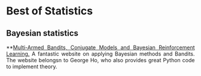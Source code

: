 # Best of Statistics

<div align="justify">

## Bayesian statistics

**[Multi-Armed Bandits, Conjugate Models and Bayesian Reinforcement Learning.](https://eigenfoo.xyz/bayesian-bandits/) A fantastic website on applying Bayesian methods and Bandits. The website belongsn to George Ho, who also provides great Python code to implement theory.

</div>
